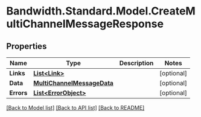 # Bandwidth.Standard.Model.CreateMultiChannelMessageResponse

## Properties

Name | Type | Description | Notes
------------ | ------------- | ------------- | -------------
**Links** | [**List&lt;Link&gt;**](Link.md) |  | [optional] 
**Data** | [**MultiChannelMessageData**](MultiChannelMessageData.md) |  | [optional] 
**Errors** | [**List&lt;ErrorObject&gt;**](ErrorObject.md) |  | [optional] 

[[Back to Model list]](../README.md#documentation-for-models) [[Back to API list]](../README.md#documentation-for-api-endpoints) [[Back to README]](../README.md)

